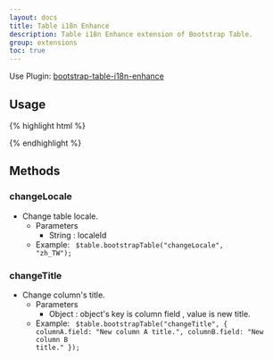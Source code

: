 ```yaml
---
layout: docs
title: Table i18n Enhance
description: Table i18n Enhance extension of Bootstrap Table.
group: extensions
toc: true
---
```


Use Plugin: [bootstrap-table-i18n-enhance](https://github.com/wenzhixin/bootstrap-table/tree/master/src/extensions/select2-filter)

## Usage

{% highlight html %}
<script src="extensions/select2-filter/bootstrap-table-i18n-enhance.js"></script>
{% endhighlight %}

## Methods

### changeLocale

* Change table locale.
	* Parameters
		* String : localeId
	* Example: <code> $table.bootstrapTable("changeLocale", "zh_TW");</code>

### changeTitle

* Change column's title.
	* Parameters
		* Object : object's key is column field , value is new title.
	* Example: <code> $table.bootstrapTable("changeTitle", {
          columnA.field: "New column A title.",
          columnB.field: "New column B title."
        });</code>
